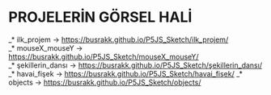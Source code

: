 # PROJELERİN GÖRSEL HALİ #

_* ilk_projem         ->     https://busrakk.github.io/P5JS_Sketch/ilk_projem/       
_* mouseX_mouseY      ->     https://busrakk.github.io/P5JS_Sketch/mouseX_mouseY/          
_* şekillerin_dansı   ->     https://busrakk.github.io/P5JS_Sketch/şekillerin_dansı/
_* havai_fişek        ->     https://busrakk.github.io/P5JS_Sketch/havai_fişek/
_* objects            ->     https://busrakk.github.io/P5JS_Sketch/objects/
